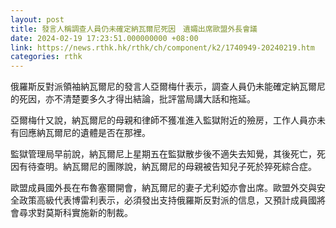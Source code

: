 ```yaml
---
layout: post
title: 發言人稱調查人員仍未確定納瓦爾尼死因　遺孀出席歐盟外長會議　
date: 2024-02-19 17:23:51.000000000 +08:00
link: https://news.rthk.hk/rthk/ch/component/k2/1740949-20240219.htm
categories: rthk
---
```


俄羅斯反對派領袖納瓦爾尼的發言人亞爾梅什表示，調查人員仍未能確定納瓦爾尼的死因，亦不清楚要多久才得出結論，批評當局講大話和拖延。

亞爾梅什又說，納瓦爾尼的母親和律師不獲准進入監獄附近的殮房，工作人員亦未有回應納瓦爾尼的遺體是否在那裡。

監獄管理局早前說，納瓦爾尼上星期五在監獄散步後不適失去知覺，其後死亡，死因有待查明。納瓦爾尼的團隊說，納瓦爾尼的母親被告知兒子死於猝死綜合症。

歐盟成員國外長在布魯塞爾開會，納瓦爾尼的妻子尤利婭亦會出席。歐盟外交與安全政策高級代表博雷利表示，必須發出支持俄羅斯反對派的信息，又預計成員國將會尋求對莫斯科實施新的制裁。
